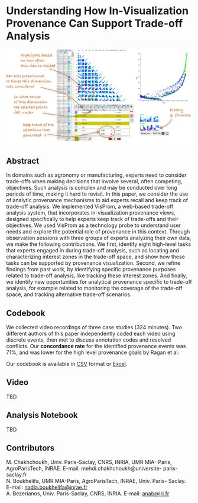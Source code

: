 # Understanding How In-Visualization Provenance Can Support Trade-off Analysis

<img src="visprom.png"/>

## Abstract
In domains such as agronomy or manufacturing, experts need to consider trade-offs when making decisions that involve several, often competing, objectives. Such analysis is complex and may be conducted over long periods of time, making it hard to revisit. In this paper, we consider the use of analytic provenance mechanisms to aid experts recall and keep track of trade-off analysis. We implemented VisProm, a web-based trade-off analysis system, that incorporates in-visualization provenance views, designed specifically to help experts keep track of trade-offs and their objectives. We used VisProm as a technology probe to understand user needs and explore the potential role of provenance in this context. Through observation sessions with three groups of experts analyzing their own data, we make the following contributions. We first, identify eight high-level tasks that experts engaged in during trade-off analysis, such as locating and characterizing interest zones in the trade-off space, and show how these tasks can be supported by provenance visualization. Second, we refine findings from past work, by identifying specific provenance purposes related to trade-off analysis, like tracking these interest zones. And finally, we identify new opportunities for analytical provenance specific to trade-off analysis, for example related to monitoring the coverage of the trade-off space, and tracking alternative trade-off scenarios.

## Codebook
We collected video recordings of three case studies (324 minutes). Two different authors of this paper independently coded each video using discrete events, then met to discuss annotation codes and resolved conflicts. Our **concordance rate** for the identified provenance events was 71%, and was lower for the high level provenance goals by Ragan et al.

Our codebook is available in <a href="Codebook_Provenance4Tradeoff.csv">CSV</a> format or <a href="Codebook_Provenance4Tradeoff.xlsx">Excel</a>.

## Video
TBD

## Analysis Notebook
TBD

## Contributors
M. Chakhchoukh, Univ. Paris-Saclay, CNRS, INRIA, UMR MIA- Paris, AgroParisTech, INRAE. E-mail: mehdi.chakhchoukh@universite- paris-saclay.fr<br/>
N. Boukhelifa, UMR MIA-Paris, AgroParisTech, INRAE, Univ. Paris- Saclay. E-mail: nadia.boukhelifa@inrae.fr<br/>
A. Bezerianos, Univ. Paris-Saclay, CNRS, INRIA. E-mail: anab@lri.fr
